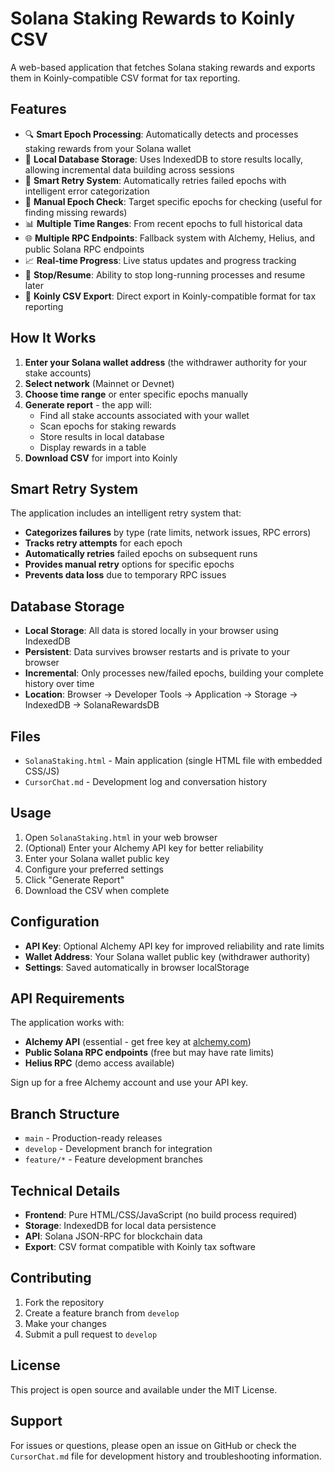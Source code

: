 # Solana Staking Rewards to Koinly CSV

A web-based application that fetches Solana staking rewards and exports them in Koinly-compatible CSV format for tax reporting.

## Features

- 🔍 **Smart Epoch Processing**: Automatically detects and processes staking rewards from your Solana wallet
- 💾 **Local Database Storage**: Uses IndexedDB to store results locally, allowing incremental data building across sessions
- 🔄 **Smart Retry System**: Automatically retries failed epochs with intelligent error categorization
- 🎯 **Manual Epoch Check**: Target specific epochs for checking (useful for finding missing rewards)
- 📊 **Multiple Time Ranges**: From recent epochs to full historical data
- 🌐 **Multiple RPC Endpoints**: Fallback system with Alchemy, Helius, and public Solana RPC endpoints
- 📈 **Real-time Progress**: Live status updates and progress tracking
- 🛑 **Stop/Resume**: Ability to stop long-running processes and resume later
- 📄 **Koinly CSV Export**: Direct export in Koinly-compatible format for tax reporting

## How It Works

1. **Enter your Solana wallet address** (the withdrawer authority for your stake accounts)
2. **Select network** (Mainnet or Devnet)
3. **Choose time range** or enter specific epochs manually
4. **Generate report** - the app will:
   - Find all stake accounts associated with your wallet
   - Scan epochs for staking rewards
   - Store results in local database
   - Display rewards in a table
5. **Download CSV** for import into Koinly

## Smart Retry System

The application includes an intelligent retry system that:
- **Categorizes failures** by type (rate limits, network issues, RPC errors)
- **Tracks retry attempts** for each epoch
- **Automatically retries** failed epochs on subsequent runs
- **Provides manual retry** options for specific epochs
- **Prevents data loss** due to temporary RPC issues

## Database Storage

- **Local Storage**: All data is stored locally in your browser using IndexedDB
- **Persistent**: Data survives browser restarts and is private to your browser
- **Incremental**: Only processes new/failed epochs, building your complete history over time
- **Location**: Browser → Developer Tools → Application → Storage → IndexedDB → SolanaRewardsDB

## Files

- `SolanaStaking.html` - Main application (single HTML file with embedded CSS/JS)
- `CursorChat.md` - Development log and conversation history

## Usage

1. Open `SolanaStaking.html` in your web browser
2. (Optional) Enter your Alchemy API key for better reliability
3. Enter your Solana wallet public key
4. Configure your preferred settings
5. Click "Generate Report"
6. Download the CSV when complete

## Configuration

- **API Key**: Optional Alchemy API key for improved reliability and rate limits
- **Wallet Address**: Your Solana wallet public key (withdrawer authority)
- **Settings**: Saved automatically in browser localStorage

## API Requirements

The application works with:
- **Alchemy API** (essential - get free key at [alchemy.com](https://alchemy.com))
- **Public Solana RPC endpoints** (free but may have rate limits)
- **Helius RPC** (demo access available)

Sign up for a free Alchemy account and use your API key.

## Branch Structure

- `main` - Production-ready releases
- `develop` - Development branch for integration
- `feature/*` - Feature development branches

## Technical Details

- **Frontend**: Pure HTML/CSS/JavaScript (no build process required)
- **Storage**: IndexedDB for local data persistence
- **API**: Solana JSON-RPC for blockchain data
- **Export**: CSV format compatible with Koinly tax software

## Contributing

1. Fork the repository
2. Create a feature branch from `develop`
3. Make your changes
4. Submit a pull request to `develop`

## License

This project is open source and available under the MIT License.

## Support

For issues or questions, please open an issue on GitHub or check the `CursorChat.md` file for development history and troubleshooting information. 